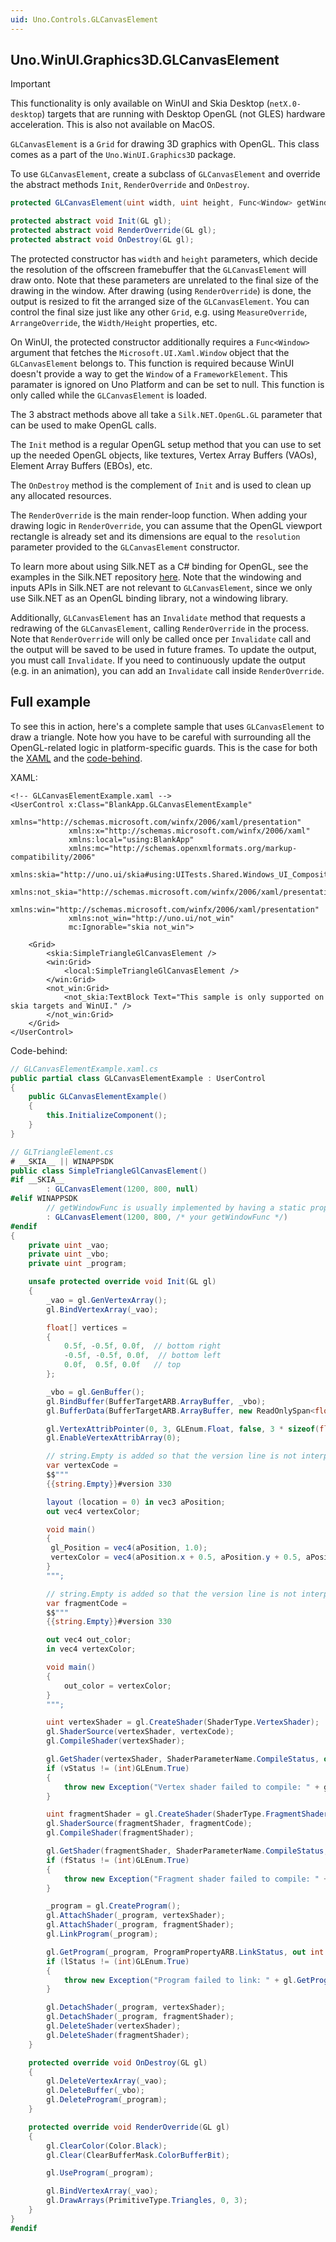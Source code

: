 ```yaml
---
uid: Uno.Controls.GLCanvasElement
---
```


## Uno.WinUI.Graphics3D.GLCanvasElement

> [!IMPORTANT]
> This functionality is only available on WinUI and Skia Desktop (`netX.0-desktop`) targets that are running with Desktop OpenGL (not GLES) hardware acceleration. This is also not available on MacOS.

`GLCanvasElement` is a `Grid` for drawing 3D graphics with OpenGL. This class comes as a part of the `Uno.WinUI.Graphics3D` package.

To use `GLCanvasElement`, create a subclass of `GLCanvasElement` and override the abstract methods `Init`, `RenderOverride` and `OnDestroy`.

```csharp
protected GLCanvasElement(uint width, uint height, Func<Window> getWindowFunc);

protected abstract void Init(GL gl);
protected abstract void RenderOverride(GL gl);
protected abstract void OnDestroy(GL gl);
```

The protected constructor has `width` and `height` parameters, which decide the resolution of the offscreen framebuffer that the `GLCanvasElement` will draw onto. Note that these parameters are unrelated to the final size of the drawing in the window. After drawing (using `RenderOverride`) is done, the output is resized to fit the arranged size of the `GLCanvasElement`. You can control the final size just like any other `Grid`, e.g. using `MeasureOverride`, `ArrangeOverride`, the `Width/Height` properties, etc.

On WinUI, the protected constructor additionally requires a `Func<Window>` argument that fetches the `Microsoft.UI.Xaml.Window` object that the `GLCanvasElement` belongs to. This function is required because WinUI doesn't provide a way to get the `Window` of a `FrameworkElement`. This paramater is ignored on Uno Platform and can be set to null. This function is only called while the `GLCanvasElement` is loaded.

The 3 abstract methods above all take a `Silk.NET.OpenGL.GL` parameter that can be used to make OpenGL calls.

The `Init` method is a regular OpenGL setup method that you can use to set up the needed OpenGL objects, like textures, Vertex Array Buffers (VAOs), Element Array Buffers (EBOs), etc.

The `OnDestroy` method is the complement of `Init` and is used to clean up any allocated resources.

The `RenderOverride` is the main render-loop function. When adding your drawing logic in `RenderOverride`, you can assume that the OpenGL viewport rectangle is already set and its dimensions are equal to the `resolution` parameter provided to the `GLCanvasElement` constructor.

To learn more about using Silk.NET as a C# binding for OpenGL, see the examples in the Silk.NET repository [here](https://github.com/dotnet/Silk.NET/tree/main/examples/CSharp). Note that the windowing and inputs APIs in Silk.NET are not relevant to `GLCanvasElement`, since we only use Silk.NET as an OpenGL binding library, not a windowing library.

Additionally, `GLCanvasElement` has an `Invalidate` method that requests a redrawing of the `GLCanvasElement`, calling `RenderOverride` in the process. Note that `RenderOverride` will only be called once per `Invalidate` call and the output will be saved to be used in future frames. To update the output, you must call `Invalidate`. If you need to continuously update the output (e.g. in an animation), you can add an `Invalidate` call inside `RenderOverride`.

## Full example

To see this in action, here's a complete sample that uses `GLCanvasElement` to draw a triangle. Note how you have to be careful with surrounding all the OpenGL-related logic in platform-specific guards. This is the case for both the [XAML](platform-specific-xaml) and the [code-behind](platform-specific-csharp).

XAML:

```xaml
<!-- GLCanvasElementExample.xaml -->
<UserControl x:Class="BlankApp.GLCanvasElementExample"
             xmlns="http://schemas.microsoft.com/winfx/2006/xaml/presentation"
             xmlns:x="http://schemas.microsoft.com/winfx/2006/xaml"
             xmlns:local="using:BlankApp"
             xmlns:mc="http://schemas.openxmlformats.org/markup-compatibility/2006"
             xmlns:skia="http://uno.ui/skia#using:UITests.Shared.Windows_UI_Composition"
             xmlns:not_skia="http://schemas.microsoft.com/winfx/2006/xaml/presentation"
             xmlns:win="http://schemas.microsoft.com/winfx/2006/xaml/presentation"
             xmlns:not_win="http://uno.ui/not_win"
             mc:Ignorable="skia not_win">

    <Grid>
        <skia:SimpleTriangleGlCanvasElement />
        <win:Grid>
            <local:SimpleTriangleGlCanvasElement />
        </win:Grid>
        <not_win:Grid>
            <not_skia:TextBlock Text="This sample is only supported on skia targets and WinUI." />
        </not_win:Grid>
    </Grid>
</UserControl>
```

Code-behind:

```csharp
// GLCanvasElementExample.xaml.cs
public partial class GLCanvasElementExample : UserControl
{
    public GLCanvasElementExample()
    {
        this.InitializeComponent();
    }
}
```

```csharp
// GLTriangleElement.cs
# __SKIA__ || WINAPPSDK
public class SimpleTriangleGlCanvasElement()
#if __SKIA__
        : GLCanvasElement(1200, 800, null)
#elif WINAPPSDK
        // getWindowFunc is usually implemented by having a static property that stores the Window object when creating it (usually in App.cs) and then fetching it in getWindowFunc
        : GLCanvasElement(1200, 800, /* your getWindowFunc */)
#endif
{
    private uint _vao;
    private uint _vbo;
    private uint _program;

    unsafe protected override void Init(GL gl)
    {
        _vao = gl.GenVertexArray();
        gl.BindVertexArray(_vao);

        float[] vertices =
        {
            0.5f, -0.5f, 0.0f,  // bottom right
            -0.5f, -0.5f, 0.0f,  // bottom left
            0.0f,  0.5f, 0.0f   // top
        };

        _vbo = gl.GenBuffer();
        gl.BindBuffer(BufferTargetARB.ArrayBuffer, _vbo);
        gl.BufferData(BufferTargetARB.ArrayBuffer, new ReadOnlySpan<float>(vertices), BufferUsageARB.StaticDraw);

        gl.VertexAttribPointer(0, 3, GLEnum.Float, false, 3 * sizeof(float), (void*)0);
        gl.EnableVertexAttribArray(0);

        // string.Empty is added so that the version line is not interpreted as a preprocessor command
        var vertexCode =
        $$"""
        {{string.Empty}}#version 330

        layout (location = 0) in vec3 aPosition;
        out vec4 vertexColor;

        void main()
        {
         gl_Position = vec4(aPosition, 1.0);
         vertexColor = vec4(aPosition.x + 0.5, aPosition.y + 0.5, aPosition.z + 0.5, 1.0);
        }
        """;

        // string.Empty is added so that the version line is not interpreted as a preprocessor command
        var fragmentCode =
        $$"""
        {{string.Empty}}#version 330

        out vec4 out_color;
        in vec4 vertexColor;

        void main()
        {
            out_color = vertexColor;
        }
        """;

        uint vertexShader = gl.CreateShader(ShaderType.VertexShader);
        gl.ShaderSource(vertexShader, vertexCode);
        gl.CompileShader(vertexShader);

        gl.GetShader(vertexShader, ShaderParameterName.CompileStatus, out int vStatus);
        if (vStatus != (int)GLEnum.True)
        {
            throw new Exception("Vertex shader failed to compile: " + gl.GetShaderInfoLog(vertexShader));
        }

        uint fragmentShader = gl.CreateShader(ShaderType.FragmentShader);
        gl.ShaderSource(fragmentShader, fragmentCode);
        gl.CompileShader(fragmentShader);

        gl.GetShader(fragmentShader, ShaderParameterName.CompileStatus, out int fStatus);
        if (fStatus != (int)GLEnum.True)
        {
            throw new Exception("Fragment shader failed to compile: " + gl.GetShaderInfoLog(fragmentShader));
        }

        _program = gl.CreateProgram();
        gl.AttachShader(_program, vertexShader);
        gl.AttachShader(_program, fragmentShader);
        gl.LinkProgram(_program);

        gl.GetProgram(_program, ProgramPropertyARB.LinkStatus, out int lStatus);
        if (lStatus != (int)GLEnum.True)
        {
            throw new Exception("Program failed to link: " + gl.GetProgramInfoLog(_program));
        }

        gl.DetachShader(_program, vertexShader);
        gl.DetachShader(_program, fragmentShader);
        gl.DeleteShader(vertexShader);
        gl.DeleteShader(fragmentShader);
    }

    protected override void OnDestroy(GL gl)
    {
        gl.DeleteVertexArray(_vao);
        gl.DeleteBuffer(_vbo);
        gl.DeleteProgram(_program);
    }

    protected override void RenderOverride(GL gl)
    {
        gl.ClearColor(Color.Black);
        gl.Clear(ClearBufferMask.ColorBufferBit);

        gl.UseProgram(_program);

        gl.BindVertexArray(_vao);
        gl.DrawArrays(PrimitiveType.Triangles, 0, 3);
    }
}
#endif
```
